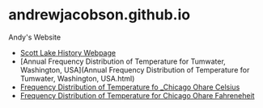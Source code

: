 # andrewjacobson.github.io
Andy's Website

* [Scott Lake History Webpage](http://andrewjacobson.github.io/Scott-Lake-History-Webpage/)
* [Annual Frequency Distribution of Temperature for Tumwater, Washington, USA](Annual Frequency Distribution of Temperature for Tumwater, Washington, USA.html)
* [Frequency Distribution of Temperature fo _Chicago Ohare Celsius](Frequency_Distribution_of_Temperature_for_Chicago_Ohare_Celsius.html)
* [Frequency Distribution of Temperature for Chicago Ohare Fahreneheit](Frequency_Distribution_of_Temperature_for_Chicago_Ohare_Fahreneheit.html)
